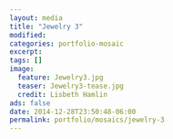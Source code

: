 ```yaml
---
layout: media
title: "Jewelry 3"
modified:
categories: portfolio-mosaic
excerpt:
tags: []
image:
  feature: Jewelry3.jpg
  teaser: Jewelry3-tease.jpg
  credit: Lisbeth Hamlin
ads: false
date: 2014-12-28T23:50:48-06:00
permalink: portfolio/mosaics/jewelry-3
---
```


